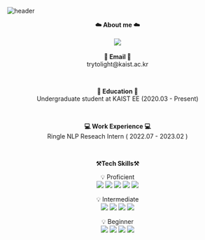 ![header](https://capsule-render.vercel.app/api?type=waving&color=dfe4f0&height=300&section=header&text=Younghwan's%20GitHub&fontSize=50&animation=fadeIn)
<br>

<p align="center">
    <Strong>☁️ About me ☁️</Strong><br><br>
   <a href="https://www.linkedin.com/in/younghwan0120/"><img src="https://img.shields.io/badge/-LinkedIn-blue?style=flat-square&logo=Linkedin&logoColor=white"/></a>
<br><br>
<Strong>📧 Email 📧</Strong><br>trytolight@kaist.ac.kr<br>

</p>

<br>

<p align="center">
<Strong>🏫 Education 🏫 </strong><br>
Undergraduate student at KAIST EE (2020.03 - Present)<br>
</p>

<br>

<p align="center">
<Strong>💻 Work Experience 💻 </strong><br>
Ringle NLP Reseach Intern ( 2022.07 - 2023.02 )<br>
</p>

<br>

<p align="center">
    <Strong>⚒️Tech Skills⚒️</Strong><br>
</p>

<p align="center" display="inline-block">
    💡 Proficient <br>
    <img src="https://img.shields.io/badge/C-A8B9CC?style=for-the-badge&logo=C&logoColor=white">
    <img src="https://img.shields.io/badge/Python-3776AB?style=for-the-badge&logo=Python&logoColor=white">
    <img src = https://img.shields.io/badge/PyTorch-EE4C2C?style=for-the-badge&logo=PyTorch&logoColor=white>
    <img src="https://img.shields.io/badge/Pandas-150458?style=for-the-badge&logo=Pandas&logoColor=white">
    <img src="https://img.shields.io/badge/Numpy-013243?style=for-the-badge&logo=Numpy&logoColor=white">
</p>
<p align="center" display="inline-block">
    💡 Intermediate <br>
    <img src="https://img.shields.io/badge/mysql-4479A1?style=for-the-badge&logo=mysql&logoColor=white">
    <img src="https://img.shields.io/badge/git-F05032?style=for-the-badge&logo=git&logoColor=white">
    <img src="https://img.shields.io/badge/Linux-FCC624?style=for-the-badge&logo=Linux&logoColor=white">
    <img src="https://img.shields.io/badge/Tensorflow-FF6F00?style=for-the-badge&logo=Tensorflow&logoColor=white">    
</p>
<p align="center" display="inline-block">
    💡 Beginner <br>
    <img src="https://img.shields.io/badge/Java-ED8B00?style=for-the-badge&logo=Jameson&logoColor=white">
    <img src="https://img.shields.io/badge/css-1572B6?style=for-the-badge&logo=css3&logoColor=white">
    <img src="https://img.shields.io/badge/html-E34F26?style=for-the-badge&logo=html5&logoColor=white">
    <img src="https://img.shields.io/badge/Docker-2496ED?style=for-the-badge&logo=Docker&logoColor=white">
    
</p>

<br>
